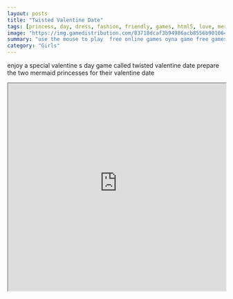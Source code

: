 ```yaml
---
layout: posts
title: "Twisted Valentine Date"
tags: [princess, day, dress, fashion, friendly, games, html5, love, mermaid, mobile, princess, valentines, free, online, games, oyna, game, free, games, play, play, games]
image: "https://img.gamedistribution.com/83718dcaf3b94986acb8556b901064c8.jpg"
summary: "use the mouse to play  free online games oyna game free games play play games"
category: "Girls"
---
```


enjoy a special valentine s day game called twisted valentine date prepare the two mermaid princesses for their valentine date

<iframe width="100%" height="480px;" src="https://html5.gamedistribution.com/83718dcaf3b94986acb8556b901064c8/"></iframe>